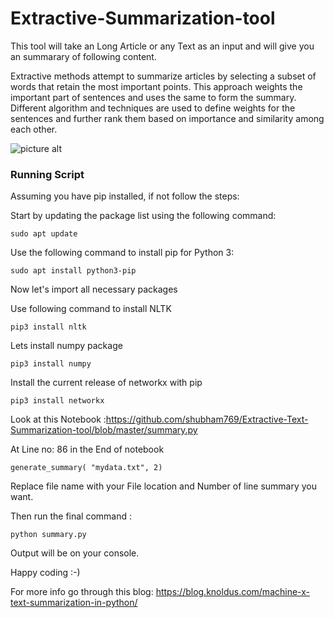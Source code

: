 # Extractive-Summarization-tool
This tool will take an Long Article or any Text as an input and will give you an summarary of following content.

Extractive methods attempt to summarize articles by selecting a subset of words that retain the most important points.  This approach weights the important part of sentences and uses the same to form the summary. Different algorithm and techniques are used to define weights for the sentences and further rank them based on importance and similarity among each other.

![picture alt](https://github.com/shubham769/Extractive-Text-Summarization-tool/blob/master/text.png)


### Running Script

Assuming you have pip installed, if not follow the steps: 

Start by updating the package list using the following command:


`sudo apt update`


Use the following command to install pip for Python 3:

`sudo apt install python3-pip`
 
Now let's import all necessary packages

Use following command to install NLTK 

`pip3 install nltk`

Lets install numpy package

`pip3 install numpy`

Install the current release of networkx with pip

`pip3 install networkx`

Look at this Notebook :https://github.com/shubham769/Extractive-Text-Summarization-tool/blob/master/summary.py

At Line no: 86 in the End of notebook

`generate_summary( "mydata.txt", 2)`

Replace file name with your File location and Number of line summary you want.

Then run the final command :

`python summary.py`

Output will be on your console.

Happy coding :-)

For more info go through this blog: https://blog.knoldus.com/machine-x-text-summarization-in-python/
